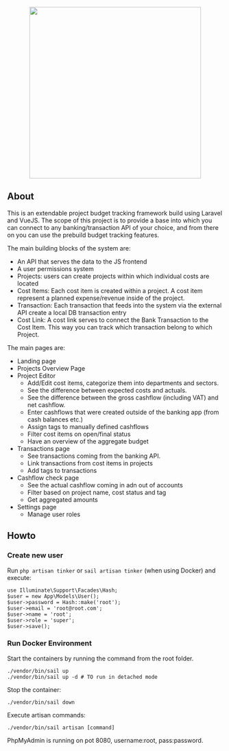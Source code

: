 <p align="center"><a href="https://laravel.com" target="_blank"><img src="https://raw.githubusercontent.com/laravel/art/master/logo-lockup/5%20SVG/2%20CMYK/1%20Full%20Color/laravel-logolockup-cmyk-red.svg" width="400"></a></p>

## About 

This is an extendable project budget tracking framework build using Laravel and VueJS. 
The scope of this project is to provide a base into which you can connect to any banking/transaction API of your choice, and from there on you can use the prebuild budget tracking features.

The main building blocks of the system are:
- An API that serves the data to the JS frontend
- A user permissions system
- Projects: users can create projects within which individual costs are located
- Cost Items: Each cost item is created within a project. A cost item represent a planned expense/revenue inside of the project.
- Transaction: Each transaction that feeds into the system via the external API create a local DB transaction entry
- Cost Link: A cost link serves to connect the Bank Transaction to the Cost Item. This way you can track which transaction belong to which Project.

The main pages are:
- Landing page
- Projects Overview Page
- Project Editor
  - Add/Edit cost items, categorize them into departments and sectors. 
  - See the difference between expected costs and actuals.
  - See the difference between the gross cashflow (including VAT) and net cashflow.
  - Enter cashflows that were created outside of the banking app (from cash balances etc.)
  - Assign tags to manually defined cashflows
  - Filter cost items on open/final status
  - Have an overview of the aggregate budget
- Transactions page
  - See transactions coming from the banking API.
  - Link transactions from cost items in projects
  - Add tags to transactions
- Cashflow check page
  - See the actual cashflow coming in adn out of accounts
  - Filter based on project name, cost status and tag
  - Get aggregated amounts
- Settings page
  - Manage user roles
    
## Howto
### Create new user
Run `php artisan tinker` or `sail artisan tinker` (when using Docker) and execute:
```
use Illuminate\Support\Facades\Hash;
$user = new App\Models\User();
$user->password = Hash::make('root');
$user->email = 'root@root.com';
$user->name = 'root';
$user->role = 'super';
$user->save();
```

### Run Docker Environment
Start the containers by running the command from the root folder.
```
./vendor/bin/sail up
./vendor/bin/sail up -d # TO run in detached mode
```

Stop the container:
```
./vendor/bin/sail down
```

Execute artisan commands:
```
./vendor/bin/sail artisan [command]
```

PhpMyAdmin is running on pot 8080, username:root, pass:password.
